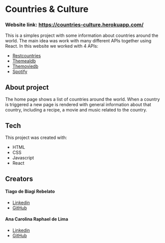 # Countries & Culture

### Website link: https://countries-culture.herokuapp.com/

This is a simples project with some information about countries around the world. The main idea was work with many different APIs together using React. In this website we worked with 4 APIs:

- [Restcountries](https://restcountries.eu/)
- [Themealdb](https://www.themealdb.com/api.php)
- [Themoviedb](https://developers.themoviedb.org/3/getting-started/introduction)
- [Spotify](https://developer.spotify.com/documentation/web-api/)

## About project

The home page shows a list of countries around the world. 
When a country is triggered a new page is rendered with general information about that country, including a recipe, a movie and music related to the country.

## Tech

This project was created with:

- HTML
- CSS
- Javascript
- React

## Creators
#### Tiago de Biagi Rebelato
- [Linkedin](https://www.linkedin.com/in/tiago-rebelato-076808209/)
- [GitHub](https://github.com/tiago-br)

#### Ana Carolina Raphael de Lima
- [Linkedin](https://www.linkedin.com/in/anacarolinardel/)
- [GitHub](https://github.com/AnaCRDEL)


